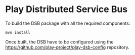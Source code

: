 # Play Distributed Service Bus

To build the DSB package with all the required components:

```
mvn install
```

Once built, the DSB have to be configured using the https://github.com/play-project/play-dsb-config repository.
